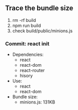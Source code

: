 ## Trace the bundle size

1. rm -rf build
1. npm run build
1. check build/public/minions.js

### Commit: react init

- Dependencies:
  - react
  - react-dom
  - react-router
  - hisory
- Use:
  - react
  - react-dom
- Bundle size:
  - minions.js: 131KB
